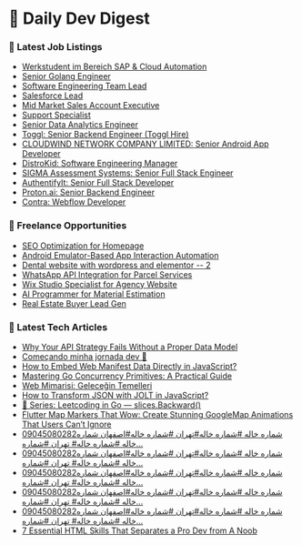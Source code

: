 # 📢 Daily Dev Digest

### 💼 Latest Job Listings
- [Werkstudent im Bereich SAP &amp; Cloud Automation](https://remoteOK.com/remote-jobs/remote-werkstudent-im-bereich-sap-amp-cloud-automation-public-cloud-group-1093160)
- [Senior Golang Engineer](https://remoteOK.com/remote-jobs/remote-senior-golang-engineer-wundergraph-1093159)
- [Software Engineering Team Lead](https://remoteOK.com/remote-jobs/remote-software-engineering-team-lead-bloxroute-labs-1093158)
- [Salesforce Lead](https://remoteOK.com/remote-jobs/remote-salesforce-lead-bounteous-1093155)
- [Mid Market Sales Account Executive](https://remoteOK.com/remote-jobs/remote-mid-market-sales-account-executive-fiscalnote-1093154)
- [Support Specialist](https://remoteOK.com/remote-jobs/remote-support-specialist-vesta-1093153)
- [Senior Data Analytics Engineer](https://remoteOK.com/remote-jobs/remote-senior-data-analytics-engineer-fullscript-1093152)
- [Toggl: Senior Backend Engineer (Toggl Hire)](https://weworkremotely.com/remote-jobs/toggl-senior-backend-engineer-toggl-hire)
- [CLOUDWIND NETWORK COMPANY LIMITED: Senior Android App Developer](https://weworkremotely.com/remote-jobs/cloudwind-network-company-limited-senior-android-app-developer)
- [DistroKid: Software Engineering Manager](https://weworkremotely.com/remote-jobs/distrokid-software-engineering-manager-1)
- [SIGMA Assessment Systems: Senior Full Stack Engineer](https://weworkremotely.com/remote-jobs/sigma-assessment-systems-senior-full-stack-engineer-2)
- [AuthentifyIt: Senior Full Stack Developer](https://weworkremotely.com/remote-jobs/authentifyit-senior-full-stack-developer)
- [Proton.ai: Senior Backend Engineer](https://weworkremotely.com/remote-jobs/proton-ai-senior-backend-engineer)
- [Contra: Webflow Developer](https://weworkremotely.com/remote-jobs/contra-webflow-developer-4)

### 🎯 Freelance Opportunities
- [SEO Optimization for Homepage](https://www.freelancer.com/projects/seo/SEO-Optimization-for-Homepage-39406408.html)
- [Android Emulator-Based App Interaction Automation](https://www.freelancer.com/projects/android/Android-Emulator-Based-App-Interaction.html)
- [Dental website with wordpress and elementor -- 2](https://www.freelancer.com/projects/php/Dental-website-with-wordpress-elementor-39405687.html)
- [WhatsApp API Integration for Parcel Services](https://www.freelancer.com/projects/php/WhatsApp-API-Integration-for-Parcel.html)
- [Wix Studio Specialist for Agency Website](https://www.freelancer.com/projects/php/Wix-Studio-Specialist-for-Agency.html)
- [AI Programmer for Material Estimation](https://www.freelancer.com/projects/construction/Programmer-for-Material-Estimation.html)
- [Real Estate Buyer Lead Gen](https://www.freelancer.com/projects/sales/Real-Estate-Buyer-Lead-Gen.html)

### 📝 Latest Tech Articles
- [Why Your API Strategy Fails Without a Proper Data Model](https://dev.to/lonti-davidb/why-your-api-strategy-fails-without-a-proper-data-model-5aj2)
- [Começando minha jornada dev 🚀](https://dev.to/tonilisboa/comecando-minha-jornada-dev-gc7)
- [How to Embed Web Manifest Data Directly in JavaScript?](https://dev.to/generatecodedev/how-to-embed-web-manifest-data-directly-in-javascript-11ah)
- [Mastering Go Concurrency Primitives: A Practical Guide](https://dev.to/jones_charles_ad50858dbc0/mastering-go-concurrency-primitives-a-practical-guide-4dmm)
- [Web Mimarisi: Geleceğin Temelleri](https://dev.to/yunus_emremert_1756b71d3/web-mimarisi-gelecegin-temelleri-35l2)
- [How to Transform JSON with JOLT in JavaScript?](https://dev.to/generatecodedev/how-to-transform-json-with-jolt-in-javascript-1634)
- [🐹 Series: Leetcoding in Go — slices.Backward()](https://dev.to/kgrah/series-leetcoding-in-go-slicesbackward-1aaj)
- [Flutter Map Markers That Wow: Create Stunning GoogleMap Animations That Users Can’t Ignore](https://medium.com/@alaxhenry0121/flutter-map-markers-that-wow-create-stunning-googlemap-animations-that-users-cant-ignore-9f3a83745be5?source=rss------programming-5)
- [09045080282شماره خاله #شماره خاله#تهران #شماره خاله#اصفهان
شماره خاله #شماره خاله# تهران #شماره…](https://medium.com/@4wnwkwowkwnnw/09045080282%D8%B4%D9%85%D8%A7%D8%B1%D9%87-%D8%AE%D8%A7%D9%84%D9%87-%D8%B4%D9%85%D8%A7%D8%B1%D9%87-%D8%AE%D8%A7%D9%84%D9%87-%D8%AA%D9%87%D8%B1%D8%A7%D9%86-%D8%B4%D9%85%D8%A7%D8%B1%D9%87-%D8%AE%D8%A7%D9%84%D9%87-%D8%A7%D8%B5%D9%81%D9%87%D8%A7%D9%86-%D8%B4%D9%85%D8%A7%D8%B1%D9%87-%D8%AE%D8%A7%D9%84%D9%87-%D8%B4%D9%85%D8%A7%D8%B1%D9%87-%D8%AE%D8%A7%D9%84%D9%87-%D8%AA%D9%87%D8%B1%D8%A7%D9%86-%D8%B4%D9%85%D8%A7%D8%B1%D9%87-c318ac33e7c5?source=rss------programming-5)
- [09045080282شماره خاله #شماره خاله#تهران #شماره خاله#اصفهان
شماره خاله #شماره خاله# تهران #شماره…](https://medium.com/@4wnwkwowkwnnw/09045080282%D8%B4%D9%85%D8%A7%D8%B1%D9%87-%D8%AE%D8%A7%D9%84%D9%87-%D8%B4%D9%85%D8%A7%D8%B1%D9%87-%D8%AE%D8%A7%D9%84%D9%87-%D8%AA%D9%87%D8%B1%D8%A7%D9%86-%D8%B4%D9%85%D8%A7%D8%B1%D9%87-%D8%AE%D8%A7%D9%84%D9%87-%D8%A7%D8%B5%D9%81%D9%87%D8%A7%D9%86-%D8%B4%D9%85%D8%A7%D8%B1%D9%87-%D8%AE%D8%A7%D9%84%D9%87-%D8%B4%D9%85%D8%A7%D8%B1%D9%87-%D8%AE%D8%A7%D9%84%D9%87-%D8%AA%D9%87%D8%B1%D8%A7%D9%86-%D8%B4%D9%85%D8%A7%D8%B1%D9%87-5b9610e525f1?source=rss------programming-5)
- [09045080282شماره خاله #شماره خاله#تهران #شماره خاله#اصفهان
شماره خاله #شماره خاله# تهران #شماره…](https://medium.com/@4wnwkwowkwnnw/09045080282%D8%B4%D9%85%D8%A7%D8%B1%D9%87-%D8%AE%D8%A7%D9%84%D9%87-%D8%B4%D9%85%D8%A7%D8%B1%D9%87-%D8%AE%D8%A7%D9%84%D9%87-%D8%AA%D9%87%D8%B1%D8%A7%D9%86-%D8%B4%D9%85%D8%A7%D8%B1%D9%87-%D8%AE%D8%A7%D9%84%D9%87-%D8%A7%D8%B5%D9%81%D9%87%D8%A7%D9%86-%D8%B4%D9%85%D8%A7%D8%B1%D9%87-%D8%AE%D8%A7%D9%84%D9%87-%D8%B4%D9%85%D8%A7%D8%B1%D9%87-%D8%AE%D8%A7%D9%84%D9%87-%D8%AA%D9%87%D8%B1%D8%A7%D9%86-%D8%B4%D9%85%D8%A7%D8%B1%D9%87-c44d8325e2fd?source=rss------programming-5)
- [09045080282شماره خاله #شماره خاله#تهران #شماره خاله#اصفهان
شماره خاله #شماره خاله# تهران #شماره…](https://medium.com/@3jfiivyvcgczgcgc/09045080282%D8%B4%D9%85%D8%A7%D8%B1%D9%87-%D8%AE%D8%A7%D9%84%D9%87-%D8%B4%D9%85%D8%A7%D8%B1%D9%87-%D8%AE%D8%A7%D9%84%D9%87-%D8%AA%D9%87%D8%B1%D8%A7%D9%86-%D8%B4%D9%85%D8%A7%D8%B1%D9%87-%D8%AE%D8%A7%D9%84%D9%87-%D8%A7%D8%B5%D9%81%D9%87%D8%A7%D9%86-%D8%B4%D9%85%D8%A7%D8%B1%D9%87-%D8%AE%D8%A7%D9%84%D9%87-%D8%B4%D9%85%D8%A7%D8%B1%D9%87-%D8%AE%D8%A7%D9%84%D9%87-%D8%AA%D9%87%D8%B1%D8%A7%D9%86-%D8%B4%D9%85%D8%A7%D8%B1%D9%87-74c6668156f8?source=rss------programming-5)
- [09045080282شماره خاله #شماره خاله#تهران #شماره خاله#اصفهان
شماره خاله #شماره خاله# تهران #شماره…](https://medium.com/@3jfiivyvcgczgcgc/09045080282%D8%B4%D9%85%D8%A7%D8%B1%D9%87-%D8%AE%D8%A7%D9%84%D9%87-%D8%B4%D9%85%D8%A7%D8%B1%D9%87-%D8%AE%D8%A7%D9%84%D9%87-%D8%AA%D9%87%D8%B1%D8%A7%D9%86-%D8%B4%D9%85%D8%A7%D8%B1%D9%87-%D8%AE%D8%A7%D9%84%D9%87-%D8%A7%D8%B5%D9%81%D9%87%D8%A7%D9%86-%D8%B4%D9%85%D8%A7%D8%B1%D9%87-%D8%AE%D8%A7%D9%84%D9%87-%D8%B4%D9%85%D8%A7%D8%B1%D9%87-%D8%AE%D8%A7%D9%84%D9%87-%D8%AA%D9%87%D8%B1%D8%A7%D9%86-%D8%B4%D9%85%D8%A7%D8%B1%D9%87-ac14ec440c86?source=rss------programming-5)
- [7 Essential HTML Skills That Separates a Pro Dev from A Noob](https://medium.com/lets-code-future/7-essential-html-skills-that-separates-a-pro-dev-from-a-noob-39a43be2295f?source=rss------programming-5)
